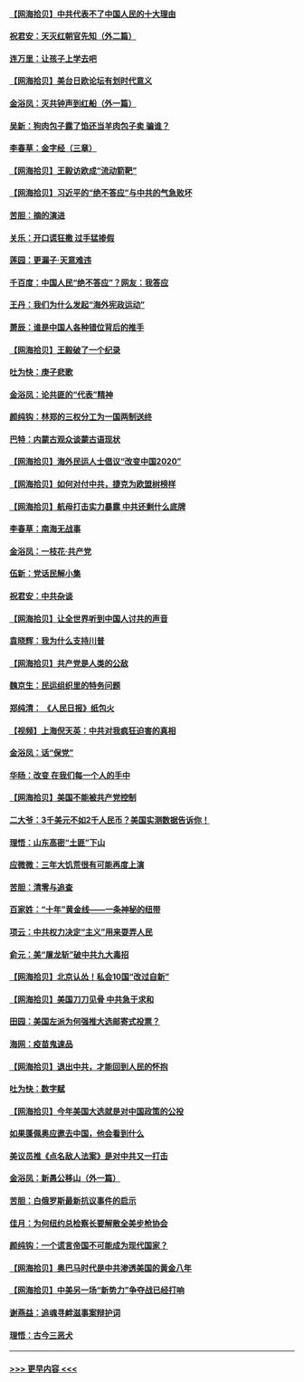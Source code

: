 #### [【网海拾贝】中共代表不了中国人民的十大理由](../pages/nsc993/n12388155.md?t=09081851) 
#### [祝君安：天灭红朝官先知（外二篇）](../pages/nsc993/n12387957.md?t=09081851) 
#### [连万里：让孩子上学去吧](../pages/nsc993/n12385309.md?t=09081851) 
#### [【网海拾贝】美台日欧论坛有划时代意义](../pages/nsc993/n12385232.md?t=09081851) 
#### [金浴凤：灭共钟声到红船（外一篇）](../pages/nsc993/n12385154.md?t=09081851) 
#### [吴新：狗肉包子露了馅还当羊肉包子卖 骗谁？](../pages/nsc993/n12385133.md?t=09081851) 
#### [李春草：金字经（三章）](../pages/nsc993/n12383691.md?t=09081851) 
#### [【网海拾贝】王毅访欧成“流动箭靶”](../pages/nsc993/n12383338.md?t=09081851) 
#### [【网海拾贝】习近平的“绝不答应”与中共的气急败坏](../pages/nsc993/n12382819.md?t=09081851) 
#### [苦胆：摘的演进](../pages/nsc993/n12382619.md?t=09081851) 
#### [关乐：开口谎狂撒 过手猛掺假](../pages/nsc993/n12382604.md?t=09081851) 
#### [莲园：更漏子‧天意难违](../pages/nsc993/n12382598.md?t=09081851) 
#### [千百度：中国人民“绝不答应”？网友：我答应](../pages/nsc993/n12382024.md?t=09081851) 
#### [王丹：我们为什么发起“海外宪政运动”](../pages/nsc993/n12380286.md?t=09081851) 
#### [萧辰：谁是中国人各种错位背后的推手](../pages/nsc993/n12379800.md?t=09081851) 
#### [【网海拾贝】王毅破了一个纪录](../pages/nsc993/n12379251.md?t=09081851) 
#### [吐为快：庚子悲歌](../pages/nsc993/n12378821.md?t=09081851) 
#### [金浴凤：论共匪的“代表”精神](../pages/nsc993/n12377546.md?t=09081851) 
#### [颜纯钩：林郑的三权分工为一国两制送终](../pages/nsc993/n12377306.md?t=09081851) 
#### [巴特：内蒙古观众谈蒙古语现状](../pages/nsc993/n12376923.md?t=09081851) 
#### [【网海拾贝】海外民运人士倡议“改变中国2020”](../pages/nsc993/n12376682.md?t=09081851) 
#### [【网海拾贝】如何对付中共，捷克为欧盟树榜样](../pages/nsc993/n12374209.md?t=09081851) 
#### [【网海拾贝】航母打击实力暴露 中共还剩什么底牌](../pages/nsc993/n12371825.md?t=09081851) 
#### [李春草：南海无战事](../pages/nsc993/n12371159.md?t=09081851) 
#### [金浴凤：一枝花·共产党](../pages/nsc993/n12368757.md?t=09081851) 
#### [伍新：党话民解小集](../pages/nsc993/n12366907.md?t=09081851) 
#### [祝君安：中共杂谈](../pages/nsc993/n12366076.md?t=09081851) 
#### [【网海拾贝】让全世界听到中国人讨共的声音](../pages/nsc993/n12365569.md?t=09081851) 
#### [袁晓辉：我为什么支持川普](../pages/nsc993/n12362670.md?t=09081851) 
#### [【网海拾贝】共产党是人类的公敌](../pages/nsc993/n12363182.md?t=09081851) 
#### [魏京生：民运组织里的特务问题](../pages/nsc993/n12363010.md?t=09081851) 
#### [郑纯清： 《人民日报》纸包火](../pages/nsc993/n12362706.md?t=09081851) 
#### [【视频】上海倪天英：中共对我疯狂迫害的真相](../pages/nsc993/n12356341.md?t=09081851) 
#### [金浴凤：话“保党”](../pages/nsc993/n12361867.md?t=09081851) 
#### [华旸：改变 在我们每一个人的手中](../pages/nsc993/n12361774.md?t=09081851) 
#### [【网海拾贝】美国不能被共产党控制](../pages/nsc993/n12360271.md?t=09081851) 
#### [二大爷：3千美元不如2千人民币？美国实测数据告诉你！](../pages/nsc993/n12358563.md?t=09081851) 
#### [理悟：山东高密“土匪”下山](../pages/nsc993/n12358535.md?t=09081851) 
#### [应微微：三年大饥荒很有可能再度上演](../pages/nsc993/n12358523.md?t=09081851) 
#### [苦胆：清零与追查](../pages/nsc993/n12358501.md?t=09081851) 
#### [百家姓：“十年”黄金线——一条神秘的纽带](../pages/nsc993/n12358319.md?t=09081851) 
#### [项云：中共权力决定“主义”用来耍弄人民](../pages/nsc993/n12358172.md?t=09081851) 
#### [俞元：美“屠龙斩”破中共九大毒招](../pages/nsc993/n12357822.md?t=09081851) 
#### [【网海拾贝】北京认怂！私会10国“改过自新”](../pages/nsc993/n12357784.md?t=09081851) 
#### [【网海拾贝】美国刀刀见骨 中共急于求和](../pages/nsc993/n12355511.md?t=09081851) 
#### [田园：美国左派为何强推大选邮寄式投票？](../pages/nsc993/n12352963.md?t=09081851) 
#### [海网：疫苗鬼速品](../pages/nsc993/n12354438.md?t=09081851) 
#### [【网海拾贝】退出中共，才能回到人民的怀抱](../pages/nsc993/n12352634.md?t=09081851) 
#### [吐为快：数字赋](../pages/nsc993/n12352317.md?t=09081851) 
#### [【网海拾贝】今年美国大选就是对中国政策的公投](../pages/nsc993/n12350973.md?t=09081851) 
#### [如果蓬佩奥应邀去中国，他会看到什么](../pages/nsc993/n12350945.md?t=09081851) 
#### [美议员推《点名敌人法案》是对中共又一打击](../pages/nsc993/n12350765.md?t=09081851) 
#### [金浴凤：新愚公移山（外一篇）](../pages/nsc993/n12350253.md?t=09081851) 
#### [苦胆：白俄罗斯最新抗议事件的启示](../pages/nsc993/n12349989.md?t=09081851) 
#### [佳月：为何纽约总检察长要解散全美步枪协会](../pages/nsc993/n12349939.md?t=09081851) 
#### [颜纯钩：一个谎言帝国不可能成为现代国家？](../pages/nsc993/n12349898.md?t=09081851) 
#### [【网海拾贝】奥巴马时代是中共渗透美国的黄金八年](../pages/nsc993/n12349284.md?t=09081851) 
#### [【网海拾贝】中美另一场“新势力”争夺战已经打响](../pages/nsc993/n12346998.md?t=09081851) 
#### [谢燕益：追魂寻衅滋事案辩护词](../pages/nsc993/n12346892.md?t=09081851) 
#### [理悟：古今三恶犬](../pages/nsc993/n12345190.md?t=09081851) 

----
#### [ >>> 更早内容 <<< ](../indexes/nsc993-earlier.md)
